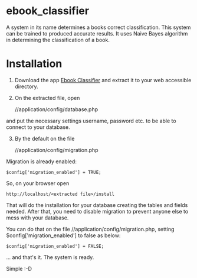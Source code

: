 # ebook_classifier

A system in its name determines a books correct classification. This system can be trained to produced accurate results. It uses
Naive Bayes algorithm in determining the classification of a book.

# Installation

1) Download the app <a href="https://github.com/ipabz/ebook_classifier/archive/master.zip">Ebook Classifier</a> and extract it
to your web accessible directory.

2) On the extracted file, open

    /<extracted files>/application/config/database.php
    
and put the necessary settings username, password etc. to be able to connect to your database.

3) By the default on the file

    /<extracted files>/application/config/migration.php
    
Migration is already enabled:

    $config['migration_enabled'] = TRUE;
    
So, on your browser open 

    http://localhost/<extracted file>/install
    
That will do the installation for your database creating the tables and fields needed. After that, you need to disable
migration to prevent anyone else to mess with your database.

You can do that on the file /<extracted files>/application/config/migration.php, setting $config['migration_enabled'] to false
as below:

    $config['migration_enabled'] = FALSE;


... and that's it. The system is ready.

Simple :-D

